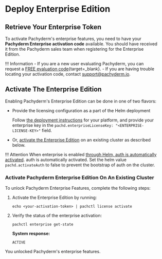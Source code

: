 # Deploy Enterprise Edition

## Retrieve Your Enterprise Token

To activate Pachyderm's enterprise features, 
you need to have your **Pachyderm Enterprise activation code** available. 
You should have received it from the Pachyderm sales team when
registering for the Enterprise Edition.

!!! Information
      - If you are a new user evaluating Pachyderm,
      you can request a [FREE evaluation code](https://www.pachyderm.com/trial///){target=_blank}.
      - If you are having trouble locating your activation code, contact [support@pachyderm.io](mailto:support@pachyderm.io).

## Activate The Enterprise Edition

Enabling Pachyderm's Enterprise Edition can be done in one of two flavors:

- Provide the licensing configuration as a part of the Helm deployment

    Follow [the deployment instructions](../../deploy-manage/deploy/helm_install/) for your platform, and provide your enterprise key in the `pachd.enterpriseLicenseKey: "<ENTERPRISE-LICENSE-KEY>"` field.

- Or, [activate the Enterprise Edition](#activate-pachyderm-enterprise-edition-on-an-existing-cluster) on an existing cluster as described below.

!!! Attention 
      When enterprise is enabled [through Helm, auth is automatically activated](../auth/).
       auth is automatically activated.
      Set the helm value `pachd.activateAuth` to false to prevent the bootstrap of auth on the cluster. 

### Activate Pachyderm Enterprise Edition On An Existing Cluster

To unlock Pachyderm Enterprise Features, complete the following steps:

1. Activate the Enterprise Edition by running:

      ```shell
      echo <your-activation-token> | pachctl license activate
      ```

1. Verify the status of the enterprise activation:

      ```shell
      pachctl enterprise get-state
      ```

      **System response:**
      ```
      ACTIVE
      ```

You unlocked Pachyderm's enterprise features.
